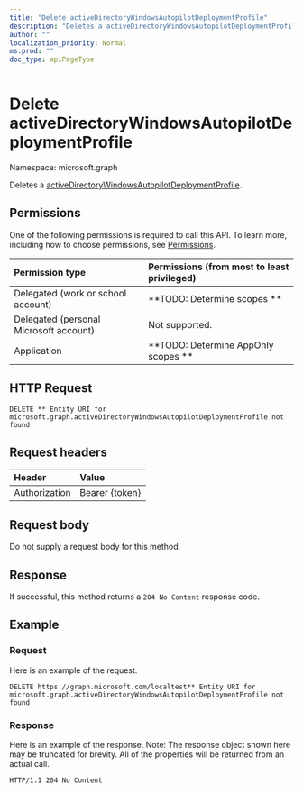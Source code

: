 ```yaml
---
title: "Delete activeDirectoryWindowsAutopilotDeploymentProfile"
description: "Deletes a activeDirectoryWindowsAutopilotDeploymentProfile."
author: ""
localization_priority: Normal
ms.prod: ""
doc_type: apiPageType
---
```


# Delete activeDirectoryWindowsAutopilotDeploymentProfile

Namespace: microsoft.graph

Deletes a [activeDirectoryWindowsAutopilotDeploymentProfile](../resources/activedirectorywindowsautopilotdeploymentprofile.md).

## Permissions
One of the following permissions is required to call this API. To learn more, including how to choose permissions, see [Permissions](/concepts/permissions-reference.md).

|Permission type|Permissions (from most to least privileged)|
|:---|:---|
|Delegated (work or school account)|**TODO: Determine scopes **|
|Delegated (personal Microsoft account)|Not supported.|
|Application|**TODO: Determine AppOnly scopes **|

## HTTP Request
<!-- {
  "blockType": "ignored"
}
-->
``` http
DELETE ** Entity URI for microsoft.graph.activeDirectoryWindowsAutopilotDeploymentProfile not found
```

## Request headers
|Header|Value|
|:---|:---|
|Authorization|Bearer {token}|

## Request body
Do not supply a request body for this method.

## Response
If successful, this method returns a `204 No Content` response code.

## Example

### Request
Here is an example of the request.
<!-- {
  "blockType": "request",
  "name": "delete_activedirectorywindowsautopilotdeploymentprofile"
}
-->
``` http
DELETE https://graph.microsoft.com/localtest** Entity URI for microsoft.graph.activeDirectoryWindowsAutopilotDeploymentProfile not found
```

### Response
Here is an example of the response. Note: The response object shown here may be truncated for brevity. All of the properties will be returned from an actual call.
<!-- {
  "blockType": "response",
  "truncated": true
}
-->
``` http
HTTP/1.1 204 No Content
```

